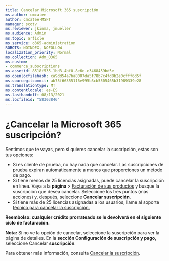```yaml
---
title: Cancelar Microsoft 365 suscripción
ms.author: cmcatee
author: cmcatee-MSFT
manager: scotv
ms.reviewer: jkinma, jmueller
ms.audience: Admin
ms.topic: article
ms.service: o365-administration
ROBOTS: NOINDEX, NOFOLLOW
localization_priority: Normal
ms.collection: Adm_O365
ms.custom:
- commerce_subscriptions
ms.assetid: 8518f535-1bd3-4bf0-8e6e-e3468459bd5e
ms.openlocfilehash: ca9dd54a7ba8007da5f78b7c4fd8b2e0cfff6d5f
ms.sourcegitcommit: ab75f66355116e995b3cb5505465b31989339e28
ms.translationtype: MT
ms.contentlocale: es-ES
ms.lasthandoff: 08/13/2021
ms.locfileid: "58303846"
---
```

# <a name="canceling-your-microsoft-365-subscription"></a>¿Cancelar la Microsoft 365 suscripción?

Sentimos que te vayas, pero si quieres cancelar la suscripción, estas son tus opciones:
  
- Si es cliente de prueba, no hay nada que cancelar. Las suscripciones de prueba expiran automáticamente a menos que proporciones un método de pago.
- Si tiene menos de 25 licencias asignadas, puede cancelar la suscripción en línea. Vaya a la **página** \> [Facturación de sus productos](https://go.microsoft.com/fwlink/p/?linkid=842054) y busque la suscripción que desea cancelar. Seleccione los tres puntos (más acciones) y, después, seleccione **Cancelar suscripción**.
- Si tiene más de 25 licencias asignadas a los usuarios, llame al soporte [técnico para cancelar la suscripción.](https://go.microsoft.com/fwlink/p/?linkid=518322)

**Reembolso: cualquier crédito prorrateado se le devolverá en el siguiente ciclo de facturación.**

**Nota:** Si no ve la opción de cancelar, seleccione la suscripción para ver la página de detalles. En la **sección Configuración de suscripción y pago,** seleccione Cancelar **suscripción**.

Para obtener más información, consulta [Cancelar la suscripción](https://docs.microsoft.com/microsoft-365/commerce/subscriptions/cancel-your-subscription).